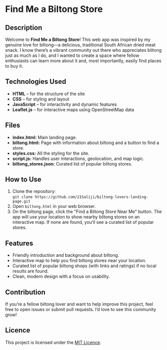 # Find Me a Biltong Store

## Description

Welcome to **Find Me a Biltong Store**! This web app was inspired by my genuine love for biltong—a delicious, traditional South African dried meat snack. I know there’s a vibrant community out there who appreciates biltong just as much as I do, and I wanted to create a space where fellow enthusiasts can learn more about it and, most importantly, easily find places to buy it.

## Technologies Used

- **HTML** – for the structure of the site
- **CSS** – for styling and layout
- **JavaScript** – for interactivity and dynamic features
- **Leaflet.js** – for interactive maps using OpenStreetMap data

## Files

- **index.html:** Main landing page.
- **biltong.html:** Page with information about biltong and a button to find a store.
- **styles.css:** All the styling for the site.
- **script.js:** Handles user interactions, geolocation, and map logic.
- **biltong_stores.json:** Curated list of popular biltong stores.

## How to Use

1. Clone the repository:  
   `git clone https://github.com/21Saliji/biltong-lovers-landing-page.git`
2. Open `biltong.html` in your web browser.
3. On the biltong page, click the "Find a Biltong Store Near Me" button. The app will use your location to show nearby biltong stores on an interactive map. If none are found, you’ll see a curated list of popular stores.

## Features

- Friendly introduction and background about biltong.
- Interactive map to help you find biltong stores near your location.
- Curated list of popular biltong shops (with links and ratings) if no local results are found.
- Clean, modern design with a focus on usability.

## Contribution

If you’re a fellow biltong lover and want to help improve this project, feel free to open issues or submit pull requests. I’d love to see this community grow!

## Licence

This project is licensed under the [MIT Licence](LICENSE).